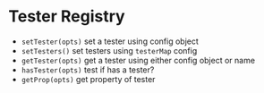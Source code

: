 # Tester Registry

* `setTester(opts)` set a tester using config object
* `setTesters()` set testers using `testerMap` config
* `getTester(opts)` get a tester using either config object or name
* `hasTester(opts)` test if has a tester?
* `getProp(opts)` get property of tester
